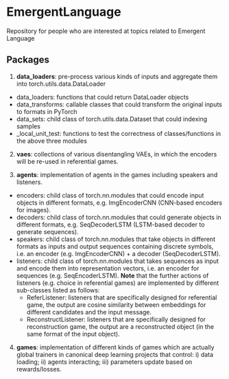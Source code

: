 # EmergentLanguage
Repository for people who are interested at topics related to Emergent Language

## Packages

 1. **data_loaders**: pre-process various kinds of inputs and aggregate them into torch.utils.data.DataLoader
  * data_loaders: functions that could return DataLoader objects
  * data_transforms: callable classes that could transform the original inputs to formats in PyTorch
  * data_sets: child class of torch.utils.data.Dataset that could indexing samples
  * _local_unit_test: functions to test the correctness of classes/functions in the above three modules
  

2. **vaes**: collections of various disentangling VAEs, in which the encoders will be re-used in referential games.

3. **agents**: implementation of agents in the games including speakers and listeners.
  * encoders: child class of torch.nn.modules that could encode input objects in different formats, e.g. ImgEncoderCNN (CNN-based encoders for images).
  * decoders: child class of torch.nn.modules that could generate objects in different formats, e.g. SeqDecoderLSTM (LSTM-based decoder to generate sequences).
  * speakers: child class of torch.nn.modules that take objects in different formats as inputs and output sequences containing discrete symbols, i.e. an encoder (e.g. ImgEncoderCNN) + a decoder (SeqDecoderLSTM).
  * listeners: child class of torch.nn.modules that takes sequences as input and encode them into representation vectors, i.e. an encoder for sequences (e.g. SeqEncoderLSTM). **Note** that the further actions of listeners (e.g. choice in referential games) are implemented by different sub-classes listed as follows:
    * ReferListener: listeners that are specifically designed for referential game, the output are cosine similarity between embeddings for different candidates and the input message.
    * ReconstructListener: listeners that are specifically designed for reconstruction game, the output are a reconstructed object (in the same format of the input object).

4. **games**: implementation of different kinds of games which are actually global trainers in canonical deep learning projects that control: i) data loading; ii) agents interacting; iii) parameters update based on rewards/losses.